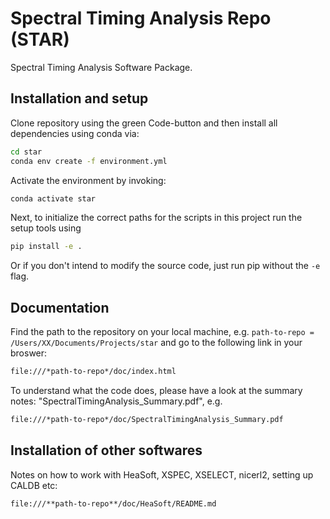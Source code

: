 # Spectral Timing Analysis Repo (STAR)
Spectral Timing Analysis Software Package.

## Installation and setup

Clone repository using the green Code-button and then install all dependencies using conda via:

```bash
cd star
conda env create -f environment.yml
```

Activate the environment by invoking:

```bash
conda activate star
```

Next, to initialize the correct paths for the scripts in this project run the setup tools using

```bash
pip install -e .
```

Or if you don't intend to modify the source code, just run pip without the `-e` flag.

## Documentation

Find the path to the repository on your local machine, e.g. `path-to-repo = /Users/XX/Documents/Projects/star` and go to the following link in your broswer:

```bash
file:///*path-to-repo*/doc/index.html
```

To understand what the code does, please have a look at the summary notes: "SpectralTimingAnalysis_Summary.pdf", e.g.

```bash
file:///*path-to-repo*/doc/SpectralTimingAnalysis_Summary.pdf
```

## Installation of other softwares

Notes on how to work with HeaSoft, XSPEC, XSELECT, nicerl2, setting up CALDB etc:

```bash
file:///**path-to-repo**/doc/HeaSoft/README.md
```
